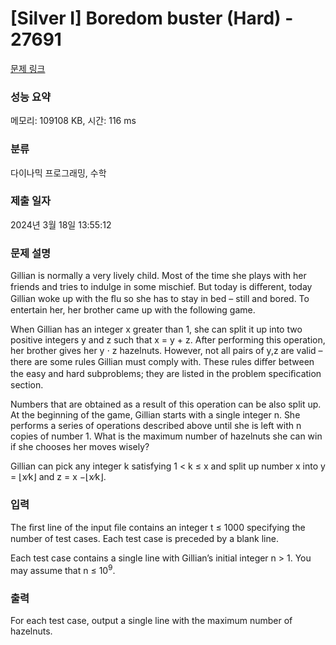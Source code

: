 # [Silver I] Boredom buster (Hard) - 27691 

[문제 링크](https://www.acmicpc.net/problem/27691) 

### 성능 요약

메모리: 109108 KB, 시간: 116 ms

### 분류

다이나믹 프로그래밍, 수학

### 제출 일자

2024년 3월 18일 13:55:12

### 문제 설명

<p>Gillian is normally a very lively child. Most of the time she plays with her friends and tries to indulge in some mischief. But today is diﬀerent, today Gillian woke up with the ﬂu so she has to stay in bed – still and bored. To entertain her, her brother came up with the following game.</p>

<p>When Gillian has an integer x greater than 1, she can split it up into two positive integers y and z such that x = y + z. After performing this operation, her brother gives her y ⋅ z hazelnuts. However, not all pairs of y,z are valid – there are some rules Gillian must comply with. These rules diﬀer between the easy and hard subproblems; they are listed in the problem speciﬁcation section.</p>

<p>Numbers that are obtained as a result of this operation can be also split up. At the beginning of the game, Gillian starts with a single integer n. She performs a series of operations described above until she is left with n copies of number 1. What is the maximum number of hazelnuts she can win if she chooses her moves wisely?</p>

<p>Gillian can pick any integer k satisfying 1 < k ≤ x and split up number x into y = ⌊x∕k⌋ and z = x −⌊x∕k⌋.</p>

### 입력 

 <p>The ﬁrst line of the input ﬁle contains an integer t ≤ 1000 specifying the number of test cases. Each test case is preceded by a blank line.</p>

<p>Each test case contains a single line with Gillian’s initial integer n > 1. You may assume that n ≤ 10<sup>9</sup>.</p>

### 출력 

 <p>For each test case, output a single line with the maximum number of hazelnuts.</p>


